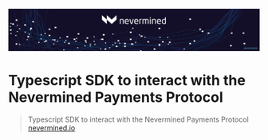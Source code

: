 [![banner](https://raw.githubusercontent.com/nevermined-io/assets/main/images/logo/banner_logo.png)](https://nevermined.io)

# Typescript SDK to interact with the Nevermined Payments Protocol

> Typescript SDK to interact with the Nevermined Payments Protocol
> [nevermined.io](https://nevermined.io)
